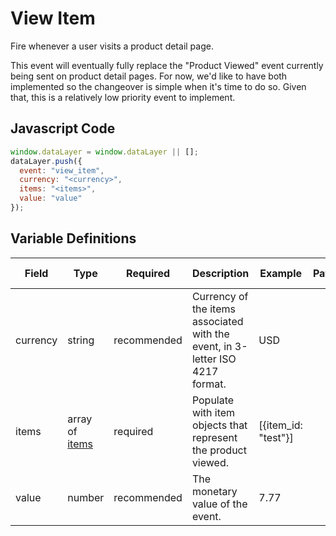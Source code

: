 # View Item

Fire whenever a user visits a product detail page.

This event will eventually fully replace the "Product Viewed" event currently being sent on product detail pages. For now, we'd like to have both implemented so the changeover is simple when it's time to do so. Given that, this is a relatively low priority event to implement.

## Javascript Code

```js
window.dataLayer = window.dataLayer || [];
dataLayer.push({
  event: "view_item",
  currency: "<currency>",
  items: "<items>",
  value: "value"
});
```

## Variable Definitions

|Field|Type|Required|Description|Example|Pattern|Min Length|Max Length|Minimum|Maximum|Multiple Of|
| --- | --- | --- | --- | --- | --- | --- | --- | --- | --- | --- |
|currency|string|recommended|Currency of the items associated with the event, in 3-letter ISO 4217 format.|USD|
|items|array of [items](/schemas/item.md)|required|Populate with item objects that represent the product viewed.|[{item_id: "test"}]
|value|number|recommended|The monetary value of the event.|7.77|